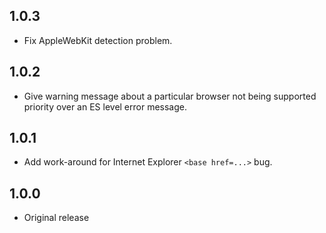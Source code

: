 ## 1.0.3

* Fix AppleWebKit detection problem.

## 1.0.2

* Give warning message about a particular browser not being supported priority over an ES level error message.

## 1.0.1

* Add work-around for Internet Explorer `<base href=...>` bug.

## 1.0.0

* Original release
